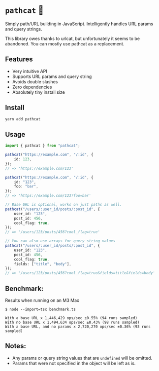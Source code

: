 # `pathcat` 🐾

Simply path/URL building in JavaScript. Intelligently handles URL params and query strings.

This library owes thanks to urlcat, but unfortunately it seems to be abandoned. You can mostly use pathcat as a replacement.

## Features

- Very intuitive API
- Supports URL params and query string
- Avoids double slashes
- Zero dependencies
- Absolutely tiny install size

## Install

```sh
yarn add pathcat
```

## Usage

```typescript
import { pathcat } from "pathcat";

pathcat("https://example.com", "/:id", {
	id: 123,
});
// => 'https://example.com/123'

pathcat("https://example.com", "/:id", {
	id: "123",
	foo: "bar",
});
// => 'https://example.com/123?foo=bar'

// Base URL is optional, works on just paths as well.
pathcat("/users/:user_id/posts/:post_id", {
	user_id: "123",
	post_id: 456,
	cool_flag: true,
});
// => '/users/123/posts/456?cool_flag=true'

// You can also use arrays for query string values
pathcat("/users/:user_id/posts/:post_id", {
	user_id: "123",
	post_id: 456,
	cool_flag: true,
	fields: ["title", "body"],
});
// => '/users/123/posts/456?cool_flag=true&fields=title&fields=body'
```

## Benchmark:

Results when running on an M3 Max

```
$ node --import=tsx benchmark.ts

With a base URL x 1,446,429 ops/sec ±0.55% (94 runs sampled)
With no base URL x 1,494,634 ops/sec ±0.43% (98 runs sampled)
With a base URL, and no params x 2,720,270 ops/sec ±0.36% (93 runs sampled)
```

## Notes:

- Any params or query string values that are `undefined` will be omitted.
- Params that were not specified in the object will be left as is.
